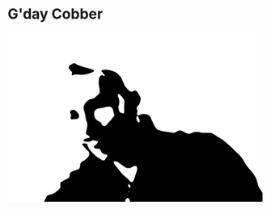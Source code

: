 # G'day Cobber

![It's me!](https://raw.githubusercontent.com/GilFewster/GilFewster/master/assets/pic.svg?sanitize=true)
